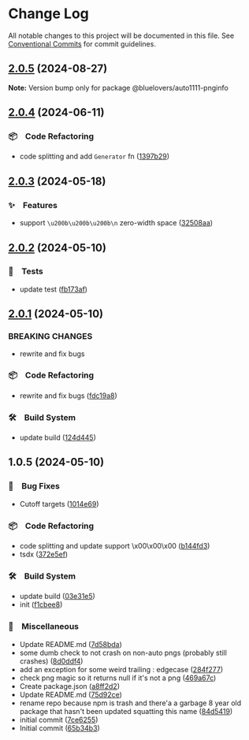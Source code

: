 # Change Log

All notable changes to this project will be documented in this file.
See [Conventional Commits](https://conventionalcommits.org) for commit guidelines.

## [2.0.5](https://github.com/bluelovers/auto1111-pnginfo/compare/@bluelovers/auto1111-pnginfo@2.0.4...@bluelovers/auto1111-pnginfo@2.0.5) (2024-08-27)

**Note:** Version bump only for package @bluelovers/auto1111-pnginfo





## [2.0.4](https://github.com/thot-experiment/pnginfo/compare/@bluelovers/auto1111-pnginfo@2.0.3...@bluelovers/auto1111-pnginfo@2.0.4) (2024-06-11)



### 📦　Code Refactoring

* code splitting and add `Generator` fn ([1397b29](https://github.com/thot-experiment/pnginfo/commit/1397b299f12fa707b71145d8df78e9ab6a7f9df4))



## [2.0.3](https://github.com/thot-experiment/pnginfo/compare/@bluelovers/auto1111-pnginfo@2.0.2...@bluelovers/auto1111-pnginfo@2.0.3) (2024-05-18)



### ✨　Features

* support `\u200b\u200b\u200b\n` zero-width space ([32508aa](https://github.com/thot-experiment/pnginfo/commit/32508aa761ba240c27c0affe6f7ab966e173f376))



## [2.0.2](https://github.com/thot-experiment/pnginfo/compare/@bluelovers/auto1111-pnginfo@2.0.1...@bluelovers/auto1111-pnginfo@2.0.2) (2024-05-10)



### 🚨　Tests

* update test ([fb173af](https://github.com/thot-experiment/pnginfo/commit/fb173af84008852312ebb6a0efd76628c5abc6fc))



## [2.0.1](https://github.com/thot-experiment/pnginfo/compare/@bluelovers/auto1111-pnginfo@1.0.5...@bluelovers/auto1111-pnginfo@2.0.1) (2024-05-10)


### BREAKING CHANGES

* rewrite and fix bugs



### 📦　Code Refactoring

* rewrite and fix bugs ([fdc19a8](https://github.com/thot-experiment/pnginfo/commit/fdc19a83997b33df2d37669a8c994df39b4f8c44))


### 🛠　Build System

* update build ([124d445](https://github.com/thot-experiment/pnginfo/commit/124d445754cb94d3a0051b12b15c8ffb6f130701))



## 1.0.5 (2024-05-10)



### 🐛　Bug Fixes

* Cutoff targets ([1014e69](https://github.com/thot-experiment/pnginfo/commit/1014e69326664b6fbfb0880c8b291c74654a10fc))


### 📦　Code Refactoring

* code splitting and update support \x00\x00\x00 ([b144fd3](https://github.com/thot-experiment/pnginfo/commit/b144fd33cafd774e7eedb19eb49a76c66ba4076d))
* tsdx ([372e5ef](https://github.com/thot-experiment/pnginfo/commit/372e5ef946e4e9de6f94e238e6f9c74d68bf8045))


### 🛠　Build System

* update build ([03e31e5](https://github.com/thot-experiment/pnginfo/commit/03e31e55c4a15d4844ebcbaab7833dc96f527946))
* init ([f1cbee8](https://github.com/thot-experiment/pnginfo/commit/f1cbee82d3be91f2de1209fe56a70638577b20e1))


### 🔖　Miscellaneous

* Update README.md ([7d58bda](https://github.com/thot-experiment/pnginfo/commit/7d58bda3b1256387b36cd1a107601fc4c5be9f28))
* some dumb check to not crash on non-auto pngs (probably still crashes) ([8d0ddf4](https://github.com/thot-experiment/pnginfo/commit/8d0ddf4a18c4e342f37bdd29dd13ed4a8830150b))
* add an exception for some weird trailing : edgecase ([284f277](https://github.com/thot-experiment/pnginfo/commit/284f2775572b74c378219989f0adf5279d1326fa))
* check png magic so it returns null if it's not a png ([469a67c](https://github.com/thot-experiment/pnginfo/commit/469a67c4355366b30ee0ddb84db26e8da22f36e3))
* Create package.json ([a8ff2d2](https://github.com/thot-experiment/pnginfo/commit/a8ff2d281c856ee53b1e9c1d042155167f7349e3))
* Update README.md ([75d92ce](https://github.com/thot-experiment/pnginfo/commit/75d92ce80a6138ab32e5d42f7c0e9aefb28aea10))
* rename repo because npm is trash and there'a a garbage 8 year old package that hasn't been updated squatting this name ([84d5419](https://github.com/thot-experiment/pnginfo/commit/84d541967d6c6902d822a566ae82e6c24e846c39))
* initial commit ([7ce6255](https://github.com/thot-experiment/pnginfo/commit/7ce6255a706a1a13c04a75e05171d5492e0b8e35))
* Initial commit ([65b34b3](https://github.com/thot-experiment/pnginfo/commit/65b34b34c4d29fe3fe68cbb615ea3aebaa38aa3c))
